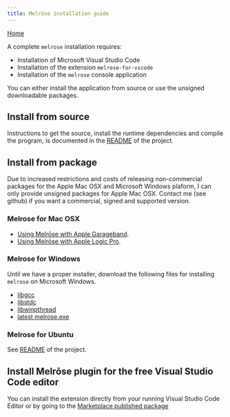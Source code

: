 ```yaml
---
title: Melrōse installation guide
---
```


[Home](https://emicklei.github.io/melrose)


A complete `melrose` installation requires:

- Installation of Microsoft Visual Studio Code
- Installation of the extension `melrose-for-vscode`
- Installation of the `melrose` console application

You can either install the application from source or use the unsigned downloadable packages.

## Install from source

Instructions to get the source, install the runtime dependencies and compile the program, is documented in the [README](https://github.com/emicklei/melrose) of the project.

## Install from package

Due to increased restrictions and costs of releasing non-commercial packages for the Apple Mac OSX and Microsoft Windows plaform, I can only provide unsigned packages for Apple Mac OSX. 
Contact me (see github) if you want a commercial, signed and supported version.

### Melrose for Mac OSX

- [Using Melrōse with Apple Garageband](https://emicklei.github.io/melrose/garageband.html).
- [Using Melrōse with Apple Logic Pro](https://emicklei.github.io/melrose/logicpro.html).

### Melrose for Windows

Until we have a proper installer, download the following files for installing `melrose` on Microsoft Windows.

- [libgcc](https://s3.amazonaws.com/public.philemonworks.com/libgcc_s_seh-1.dll)
- [libstdc](https://s3.amazonaws.com/public.philemonworks.com/libstdc%2B%2B-6.dll)
- [libwinpthread](https://s3.amazonaws.com/public.philemonworks.com/libwinpthread-1.dll)
- [latest melrose.exe](https://s3.amazonaws.com/public.philemonworks.com/melrose.exe)

### Melrose for Ubuntu

See [README](https://github.com/emicklei/melrose) of the project.


## Install Melrōse plugin for the free Visual Studio Code editor

You can install the extension directly from your running Visual Studio Code Editor or by going to the [Marketplace published package](https://marketplace.visualstudio.com/items?itemName=EMicklei.melrose-for-vscode)